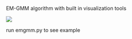 EM-GMM algorithm with built in visualization tools

![](https://media.giphy.com/media/lrVGyt780z4g5Xp3rH/giphy.gif)

run emgmm.py to see example